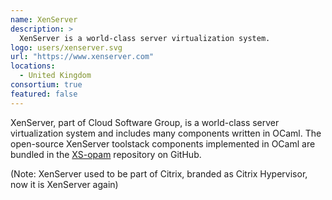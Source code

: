```yaml
---
name: XenServer
description: > 
  XenServer is a world-class server virtualization system.
logo: users/xenserver.svg
url: "https://www.xenserver.com"
locations: 
  - United Kingdom
consortium: true
featured: false
---
```


XenServer, part of Cloud Software Group, is a world-class server virtualization system and includes many components written in OCaml.
The open-source XenServer toolstack components implemented in OCaml are bundled in the [XS-opam](https://github.com/xapi-project/xs-opam) repository on GitHub.

(Note: XenServer used to be part of Citrix, branded as Citrix Hypervisor, now it is XenServer again)

